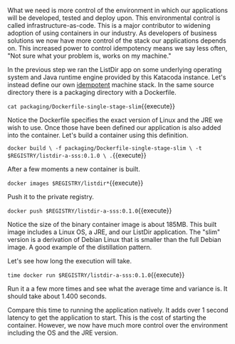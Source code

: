 What we need is more control of the environment in which our applications will be developed, tested and deploy upon. This environmental control is called infrastructure-as-code. This is a major contributor to widening adoption of using containers in our industry. As developers of business solutions we now have more control of the stack our applications depends on. This increased power to control idempotency means we say less often, "Not sure what your problem is, works on my machine."

In the previous step we ran the ListDir app on some underlying operating system and Java runtime engine provided by this Katacoda instance. Let's instead define our own [idempotent](https://en.wikipedia.org/wiki/Idempotence) machine stack. In the same source directory there is a packaging directory with a Dockerfile.

`cat packaging/Dockerfile-single-stage-slim`{{execute}}

Notice the Dockerfile specifies the exact version of Linux and the JRE we wish to use. Once those have been defined our application is also added into the container. Let's build a container using this definition.

`docker build \
-f packaging/Dockerfile-single-stage-slim \
-t $REGISTRY/listdir-a-sss:0.1.0 \
.`{{execute}}

After a few moments a new container is built.

`docker images $REGISTRY/listdir*`{{execute}}

Push it to the private registry.

`docker push $REGISTRY/listdir-a-sss:0.1.0`{{execute}}

Notice the size of the binary container image is about 185MB. This built image includes a Linux OS, a JRE, and our ListDir application. The "slim" version is a derivation of Debian Linux that is smaller than the full Debian image. A good example of the distillation pattern.

Let's see how long the execution will take.

`time docker run $REGISTRY/listdir-a-sss:0.1.0`{{execute}}

Run it a a few more times and see what the average time and variance is. It should take about 1.400 seconds.

Compare this time to running the application natively. It adds over 1 second latency to get the application to start. This is the cost of starting the container. However, we now have much more control over the environment including the OS and the JRE version.
